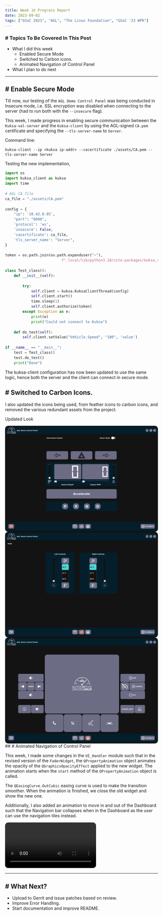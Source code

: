 ```yaml
---
title: Week 14 Progress Report
date: 2023-09-02
tags: ["GSoC 2023", "AGL", "The Linux Foundation", "GSoC '23 WPR"]
---
```

### # Topics To Be Covered In This Post
- What I did this week
	- Enabled Secure Mode 
	- Switched to Carbon icons.
	- Animated Navigation of Control Panel[]()
- What I plan to do next 

---

## # Enable Secure Mode

Till now, our testing of the `AGL Demo Control Panel` was being conducted in Insecure mode, i.e. SSL encryption was disabled when connecting to the server (had to run both with the `--insecure` flag).

This week, I made progress in enabling secure communication between the `Kuksa-val-server` and the `Kuksa-client` by using the AGL-signed `CA.pem` certificate and specifying the `--tls-server-name` to `Server`.  

Command line:
```
kuksa-client --ip <kuksa ip-addr> --cacertificate ./assets/CA.pem --tls-server-name Server
```

Testing the new implementation,
```python
import os
import kuksa_client as kuksa
import time

# AGL CA file
ca_file = "./assets/CA.pem"

config = {
    "ip": '10.42.0.95',
    "port": "8090",
    'protocol': 'ws',
    'insecure': False,
    'cacertificate': ca_file,
    'tls_server_name': "Server",
}

token = os.path.join(os.path.expanduser("~"), 
                          f".local/lib/python3.10/site-packages/kuksa_certificates/jwt/super-admin.json.token")

class Test_class():
    def __init__(self):
        
        try:
            self.client = kuksa.KuksaClientThread(config)
            self.client.start()
            time.sleep(1)
            self.client.authorize(token)
        except Exception as e:
            print(e)
            print("Could not connect to Kuksa")

    def do_test(self):
        self.client.setValue("Vehicle.Speed", "100", 'value')

if __name__ == "__main__":
    test = Test_class()
    test.do_test()
    print("Done")
```

The kuksa-client configuration has now been updated to use the same logic, hence both the server and the client can connect in secure mode.

## # Switched to Carbon Icons.

I also updated the icons being used, from feather icons to carbon icons, and removed the various redundant assets from the project.

Updated Look
<div style="display: flex; flex-direction: column; align-items: center;">
  <img src="/images/WPR/Week14/IC_Demo.png"height="auto" width="100%" style="border-radius: 10px;">
</div>

<div style="display: flex; flex-direction: column; align-items: center;">
  <img src="/images/WPR/Week14/HVAC_Demo.png"height="auto" width="100%" style="border-radius: 10px;">
</div>

<div style="display: flex; flex-direction: column; align-items: center;">
  <img src="/images/WPR/Week14/SC_Demo.png"height="auto" width="100%" style="border-radius: 10px;">
</div>
## # Animated Navigation of Control Panel

This week, I made some changes in the `UI_Handler` module such that in the revised version of the `FaderWidget`, the `QPropertyAnimation` object animates the opacity of the `QGraphicsOpacityEffect` applied to the new widget. The animation starts when the `start` method of the `QPropertyAnimation` object is called.

The `QEasingCurve.OutCubic` easing curve is used to make the transition smoother. When the animation is finished, we close the old widget and show the new one.

Additionally, I also added an animation to move in and out of the Dashboard such that the Navigation bar collapses when in the Dashboard as the user can use the navigation tiles instead. 

<video src="/images/WPR/Week14/Demo.mp4" controls="controls" style="max-width: auto; border-radius: 10px">
</video>

---
## # What Next?

- Upload to Gerrit and issue patches based on review.
- Improve Error Handling.
- Start documentation and improve README.